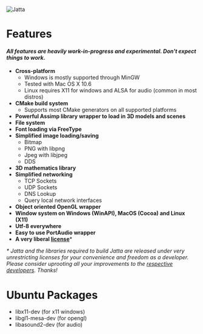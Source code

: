 ![Jatta](https://raw.github.com/Zethes/Jatta/master/resources/logo.png)

Features
=====

#### _All features are heavily work-in-progress and experimental. Don't expect things to work._

- **Cross-platform**
  - Windows is mostly supported through MinGW
  - Tested with Mac OS X 10.6
  - Linux requires X11 for windows and ALSA for audio (common in most distros)
- **CMake build system**
  - Supports most CMake generators on all supported platforms
- **Powerful Assimp library wrapper to load in 3D models and scenes**
- **File system**
- **Font loading via FreeType**
- **Simplified image loading/saving**
  - Bitmap
  - PNG with libpng
  - Jpeg with libjpeg
  - DDS
- **3D mathematics library**
- **Simplified networking**
  - TCP Sockets
  - UDP Sockets
  - DNS Lookup
  - Query local network interfaces
- **Object oriented OpenGL wrapper**
- **Window system on Windows (WinAPI), MacOS (Cocoa) and Linux (X11)**
- **Utf-8 everywhere**
- **Easy to use PortAudio wrapper**
- **A very liberal [license](https://github.com/Zethes/Jatta/blob/master/license.md)***

<i>* Jatta and the libraries required to build Jatta are released under very unrestricting licenses for your convenience and freedom as a developer. Please consider uprooting all your improvements to the [respective developers](http://jatta.zethes.com/acknowledgements.html).  Thanks!</i>

Ubuntu Packages
=====
- libx11-dev (for x11 windows)
- libgl1-mesa-dev (for opengl)
- libasound2-dev (for audio)
